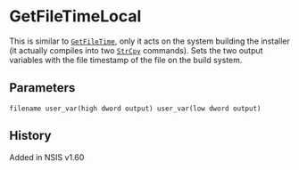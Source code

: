# GetFileTimeLocal

This is similar to [`GetFileTime`][1], only it acts on the system building the installer (it actually compiles into two [`StrCpy`][2] commands). Sets the two output variables with the file timestamp of the file on the build system.

## Parameters

    filename user_var(high dword output) user_var(low dword output)

## History

Added in NSIS v1.60

[1]: GetFileTime.md
[2]: StrCpy.md
